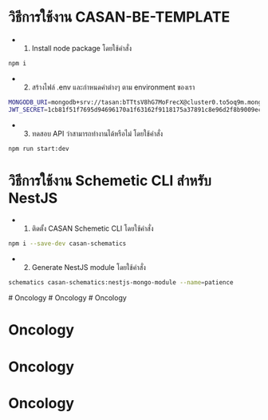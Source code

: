 # วิธีการใช้งาน CASAN-BE-TEMPLATE
* 1. Install node package โดยใช้คำสั่ง 
```bash
npm i
```
* 2. สร้างไฟล์ .env และกำหนดค่าต่างๆ ตาม environment ของเรา
```bash
MONGODB_URI=mongodb+srv://tasan:bTTtsV8hG7MoFrecX@cluster0.to5oq9m.mongodb.net/opsDB?retryWrites=true&w=majority&appName=Cluster0
JWT_SECRET=1cb81f51f7695d94696170a1f63162f9118175a37891c8e96d2f8b9009ece09a31937da595079bfdeea838d04d57e7030b7b8ba844cf299657a7f7eef1131f3b
```
* 3. ทดสอบ API ว่าสามารถทำงานได้หรือไม่ โดยใช้คำสั่ง 
```bash
npm run start:dev
```

# วิธีการใช้งาน Schemetic CLI สำหรับ NestJS
* 1. ติดตั้ง CASAN Schemetic CLI โดยใช้คำสั่ง 
```bash
npm i --save-dev casan-schematics
```
* 2. Generate NestJS module โดยใช้คำสั่ง 
```bash
schematics casan-schematics:nestjs-mongo-module --name=patience
```

#   O n c o l o g y  
 #   O n c o l o g y  
 # Oncology
# Oncology
# Oncology
# Oncology
